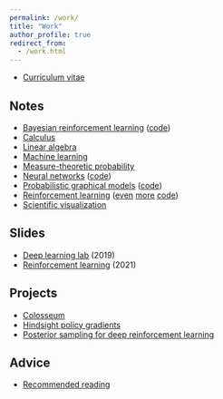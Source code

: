 ```yaml
---
permalink: /work/
title: "Work"
author_profile: true
redirect_from: 
  - /work.html
---
```


* <i class="fas fa-fw fa-file-pdf" aria-hidden="true"></i> [Curriculum vitae](/files/cv.pdf)

## Notes

* <i class="fas fa-fw fa-file-pdf" aria-hidden="true"></i> [Bayesian reinforcement learning](/files/notes/mtbrl.pdf) ([code](https://github.com/paulorauber/mtbrl))
* <i class="fas fa-fw fa-file-pdf" aria-hidden="true"></i> [Calculus](/files/notes/calculus.pdf)
* <i class="fas fa-fw fa-file-pdf" aria-hidden="true"></i> [Linear algebra](/files/notes/linear_algebra.pdf)
* <i class="fas fa-fw fa-file-pdf" aria-hidden="true"></i> [Machine learning](/files/notes/machine_learning.pdf)
* <i class="fas fa-fw fa-file-pdf" aria-hidden="true"></i> [Measure-theoretic probability](/files/notes/probability.pdf)
* <i class="fas fa-fw fa-file-pdf" aria-hidden="true"></i> [Neural networks](/files/notes/neural_networks.pdf) ([code](https://github.com/paulorauber/nn))
* <i class="fas fa-fw fa-file-pdf" aria-hidden="true"></i> [Probabilistic graphical models](/files/notes/probabilistic_graphical_models.pdf) ([code](https://github.com/paulorauber/pgm))
* <i class="fas fa-fw fa-file-pdf" aria-hidden="true"></i> [Reinforcement learning](/files/notes/reinforcement_learning.pdf) ([even](https://github.com/paulorauber/rl) [more](https://github.com/paulorauber/rlnn) [code](https://github.com/paulorauber/rpg))
* <i class="fas fa-fw fa-file-pdf" aria-hidden="true"></i> [Scientific visualization](/files/notes/scientific_visualization.pdf)

## Slides

* <i class="fas fa-fw fa-file-pdf" aria-hidden="true"></i> [Deep learning lab](/files/slides/deep_learning_lab.pdf) (2019)
* <i class="fas fa-fw fa-file-pdf" aria-hidden="true"></i> [Reinforcement learning](/files/slides/reinforcement_learning.pdf) (2021)

## Projects

* [Colosseum](https://github.com/MichelangeloConserva/Colosseum)
* [Hindsight policy gradients](/hpg/)
* [Posterior sampling for deep reinforcement learning](https://github.com/remosasso/PSDRL)

## Advice

* [Recommended reading](/recommended_reading/)
